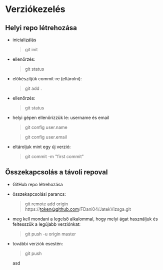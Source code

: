 # Verziókezelés
## Helyi repo létrehozása
- inicializálás
    > git init 
- ellenőrzés:
    > git status
- előkészítjük commit-re (eltárolni):
    > git add .
- ellenőrzés: 
    > git status
- helyi gépen ellenőrizzük le: username és email
    > git config user.name 

    > git config user.email
- eltároljuk mint egy új verzió:
    > git commit -m "first commit"
## Összekapcsolás a távoli repoval
- GitHub repo létrehozása

- összekapcsolási parancs:
    > git remote add origin https://token@github.com/FDani04/JatekVizsga.git

- meg kell mondani a legelső alkalommal, hogy melyi ágat használjuk és feltesszük a legújabb verziónkat: 
    > git push -u origin master

- további verziók esestén: 
    > git push

    asd